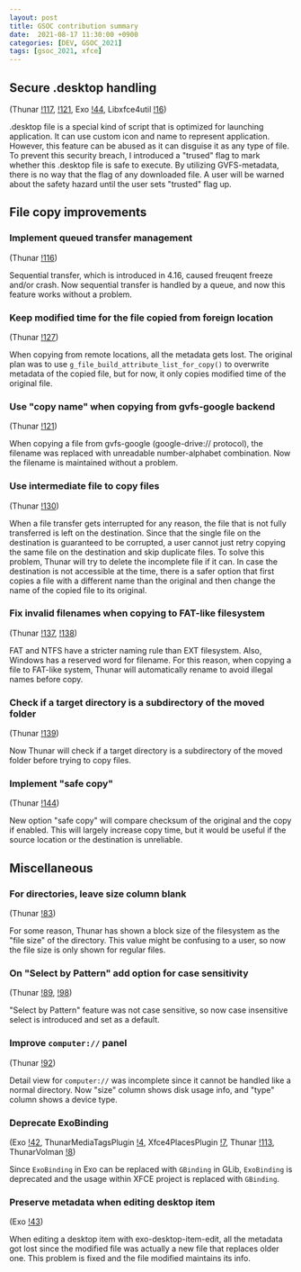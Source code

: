 ```yaml
---
layout: post
title: GSOC contribution summary
date:  2021-08-17 11:30:00 +0900
categories: [DEV, GSOC_2021]
tags: [gsoc_2021, xfce]
---
```


## Secure .desktop handling

(Thunar
[!117](https://gitlab.xfce.org/xfce/thunar/-/merge_requests/117),
[!121](https://gitlab.xfce.org/xfce/thunar/-/merge_requests/121),
Exo
[!44](https://gitlab.xfce.org/xfce/exo/-/merge_requests/44),
Libxfce4util
[!16](https://gitlab.xfce.org/xfce/libxfce4util/-/merge_requests/16))

.desktop file is a special kind of script that is optimized for launching application. It can use custom icon and name to represent application. However, this feature can be abused as it can disguise it as any type of file. To prevent this security breach, I introduced a "trused" flag to mark whether this .desktop file is safe to execute. By utilizing GVFS-metadata, there is no way that the flag of any downloaded file. A user will be warned about the safety hazard until the user sets "trusted" flag up.

## File copy improvements

### Implement queued transfer management

(Thunar
[!116](https://gitlab.xfce.org/xfce/thunar/-/merge_requests/116))

Sequential transfer, which is introduced in 4.16, caused freuqent freeze and/or crash. Now sequential transfer is handled by a queue, and now this feature works without a problem.

### Keep modified time for the file copied from foreign location

(Thunar
[!127](https://gitlab.xfce.org/xfce/thunar/-/merge_requests/127))

When copying from remote locations, all the metadata gets lost. The original plan was to use `g_file_build_attribute_list_for_copy()` to overwrite metadata of the copied file, but for now, it only copies modified time of the original file.

### Use "copy name" when copying from gvfs-google backend

(Thunar
[!121](https://gitlab.xfce.org/xfce/thunar/-/merge_requests/121))

When copying a file from gvfs-google (google-drive:// protocol), the filename was replaced with unreadable number-alphabet combination. Now the filename is maintained without a problem.

### Use intermediate file to copy files

(Thunar
[!130](https://gitlab.xfce.org/xfce/thunar/-/merge_requests/130))

When a file transfer gets interrupted for any reason, the file that is not fully transferred is left on the destination. Since that the single file on the destination is guaranteed to be corrupted, a user cannot just retry copying the same file on the destination and skip duplicate files. To solve this problem, Thunar will try to delete the incomplete file if it can. In case the destination is not accessible at the time, there is a safer option that first copies a file with a different name than the original and then change the name of the copied file to its original.

### Fix invalid filenames when copying to FAT-like filesystem

(Thunar
[!137](https://gitlab.xfce.org/xfce/thunar/-/merge_requests/137),
[!138](https://gitlab.xfce.org/xfce/thunar/-/merge_requests/138))

FAT and NTFS have a stricter naming rule than EXT filesystem. Also, Windows has a reserved word for filename. For this reason, when copying a file to FAT-like system, Thunar will automatically rename to avoid illegal names before copy.

### Check if a target directory is a subdirectory of the moved folder

(Thunar
[!139](https://gitlab.xfce.org/xfce/thunar/-/merge_requests/139))

Now Thunar will check if a target directory is a subdirectory of the moved folder before trying to copy files.

### Implement "safe copy"

(Thunar
[!144](https://gitlab.xfce.org/xfce/thunar/-/merge_requests/144))

New option "safe copy" will compare checksum of the original and the copy if enabled. This will largely increase copy time, but it would be useful if the source location or the destination is unreliable.



## Miscellaneous

### For directories, leave size column blank

(Thunar
[!83](https://gitlab.xfce.org/xfce/thunar/-/merge_requests/83))

For some reason, Thunar has shown a block size of the filesystem as the "file size" of the directory. This value might be confusing to a user, so now the file size is only shown for regular files.

### On "Select by Pattern" add option for case sensitivity

(Thunar
[!89](https://gitlab.xfce.org/xfce/thunar/-/merge_requests/89),
[!98](https://gitlab.xfce.org/xfce/thunar/-/merge_requests/98))

"Select by Pattern" feature was not case sensitive, so now case insensitive select is introduced and set as a default.

### Improve `computer://` panel

(Thunar
[!92](https://gitlab.xfce.org/xfce/thunar/-/merge_requests/92))

Detail view for `computer://` was incomplete since it cannot be handled like a normal directory. Now "size" column shows disk usage info, and "type" column shows a device type.

### Deprecate ExoBinding

(Exo
[!42](https://gitlab.xfce.org/xfce/thunar/-/merge_requests/42),
ThunarMediaTagsPlugin
[!4](https://gitlab.xfce.org/thunar-plugins/thunar-media-tags-plugin/-/merge_requests/4),
Xfce4PlacesPlugin
[!7](https://gitlab.xfce.org/panel-plugins/xfce4-places-plugin/-/merge_requests/7),
Thunar
[!113](https://gitlab.xfce.org/xfce/thunar/-/merge_requests/113),
ThunarVolman
[!8](https://gitlab.xfce.org/xfce/thunar-volman/-/merge_requests/8))

Since `ExoBinding` in Exo can be replaced with `GBinding` in GLib, `ExoBinding` is deprecated and the usage within XFCE project is replaced with `GBinding`.

### Preserve metadata when editing desktop item
(Exo
[!43](https://gitlab.xfce.org/xfce/exo/-/merge_requests/43))

When editing a desktop item with exo-desktop-item-edit, all the metadata got lost since the modified file was actually a new file that replaces older one. This problem is fixed and the file modified maintains its info.